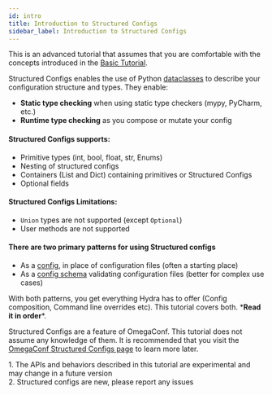 ```yaml
---
id: intro
title: Introduction to Structured Configs
sidebar_label: Introduction to Structured Configs
---
```

This is an advanced tutorial that assumes that you are comfortable with the concepts introduced in the [Basic Tutorial](/tutorials/basic/1_simple_cli_app.md).

Structured Configs enables the use of Python [dataclasses](https://docs.python.org/3.7/library/dataclasses.html) to 
describe your configuration structure and types. They enable:

* **Static type checking** when using static type checkers (mypy, PyCharm, etc.)
* **Runtime type checking** as you compose or mutate your config 

#### Structured Configs supports:
- Primitive types (int, bool, float, str, Enums) 
- Nesting of structured configs
- Containers (List and Dict) containing primitives or Structured Configs
- Optional fields

#### Structured Configs Limitations:
- `Union` types are not supported (except `Optional`)
- User methods are not supported

#### There are two primary patterns for using Structured configs

- As a [config](/tutorials/structured_config/2_minimal_example.md), in place of configuration files (often a starting place)
- As a [config schema](/tutorials/structured_config/6_schema.md) validating configuration files (better for complex use cases)

With both patterns, you get everything Hydra has to offer (Config composition, Command line overrides etc).
This tutorial covers both. \***Read it in order**\*.

Structured Configs are a feature of OmegaConf. This tutorial does not assume any knowledge of them.
It is recommended that you visit the <a class="external" href="https://omegaconf.readthedocs.io/en/latest/structured_config.html" target="_blank">OmegaConf Structured Configs page</a> to learn more later.

<div class="alert alert--info" role="alert">
1. The APIs and behaviors described in this tutorial are experimental and may change in a future version<br/> 
2. Structured configs are new, please report any issues<br/>
</div>
<br/>

